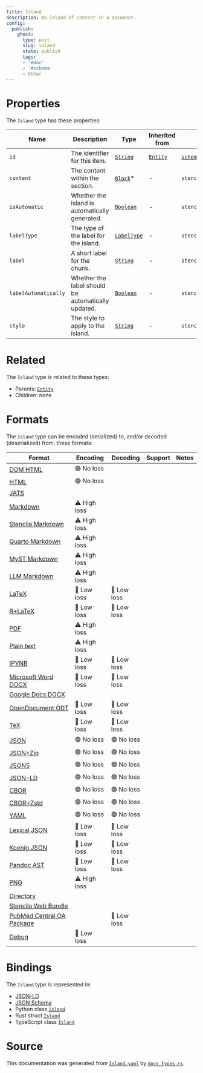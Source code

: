 ```yaml
---
title: Island
description: An island of content in a document.
config:
  publish:
    ghost:
      type: post
      slug: island
      state: publish
      tags:
      - '#doc'
      - '#schema'
      - Other
---
```


# Properties

The `Island` type has these properties:

| Name                 | Description                                        | Type                                                                      | Inherited from                                                     | `JSON-LD @id`                        | Aliases                                      |
| -------------------- | -------------------------------------------------- | ------------------------------------------------------------------------- | ------------------------------------------------------------------ | ------------------------------------ | -------------------------------------------- |
| `id`                 | The identifier for this item.                      | [`String`](https://stencila.ghost.io/docs/reference/schema/string)        | [`Entity`](https://stencila.ghost.io/docs/reference/schema/entity) | [`schema:id`](https://schema.org/id) | -                                            |
| `content`            | The content within the section.                    | [`Block`](https://stencila.ghost.io/docs/reference/schema/block)*         | -                                                                  | `stencila:content`                   | -                                            |
| `isAutomatic`        | Whether the island is automatically generated.     | [`Boolean`](https://stencila.ghost.io/docs/reference/schema/boolean)      | -                                                                  | `stencila:isAutomatic`               | `is-automatic`, `is_automatic`               |
| `labelType`          | The type of the label for the island.              | [`LabelType`](https://stencila.ghost.io/docs/reference/schema/label-type) | -                                                                  | `stencila:labelType`                 | `label-type`, `label_type`                   |
| `label`              | A short label for the chunk.                       | [`String`](https://stencila.ghost.io/docs/reference/schema/string)        | -                                                                  | `stencila:label`                     | -                                            |
| `labelAutomatically` | Whether the label should be automatically updated. | [`Boolean`](https://stencila.ghost.io/docs/reference/schema/boolean)      | -                                                                  | `stencila:labelAutomatically`        | `label-automatically`, `label_automatically` |
| `style`              | The style to apply to the island.                  | [`String`](https://stencila.ghost.io/docs/reference/schema/string)        | -                                                                  | `stencila:style`                     | -                                            |

# Related

The `Island` type is related to these types:

- Parents: [`Entity`](https://stencila.ghost.io/docs/reference/schema/entity)
- Children: none

# Formats

The `Island` type can be encoded (serialized) to, and/or decoded (deserialized) from, these formats:

| Format                                                                               | Encoding     | Decoding   | Support | Notes |
| ------------------------------------------------------------------------------------ | ------------ | ---------- | ------- | ----- |
| [DOM HTML](https://stencila.ghost.io/docs/reference/formats/dom.html)                | 🟢 No loss    |            |         |
| [HTML](https://stencila.ghost.io/docs/reference/formats/html)                        | 🟢 No loss    |            |         |
| [JATS](https://stencila.ghost.io/docs/reference/formats/jats)                        |              |            |         |
| [Markdown](https://stencila.ghost.io/docs/reference/formats/md)                      | ⚠️ High loss |            |         |
| [Stencila Markdown](https://stencila.ghost.io/docs/reference/formats/smd)            | ⚠️ High loss |            |         |
| [Quarto Markdown](https://stencila.ghost.io/docs/reference/formats/qmd)              | ⚠️ High loss |            |         |
| [MyST Markdown](https://stencila.ghost.io/docs/reference/formats/myst)               | ⚠️ High loss |            |         |
| [LLM Markdown](https://stencila.ghost.io/docs/reference/formats/llmd)                | ⚠️ High loss |            |         |
| [LaTeX](https://stencila.ghost.io/docs/reference/formats/latex)                      | 🔷 Low loss   | 🔷 Low loss |         |
| [R+LaTeX](https://stencila.ghost.io/docs/reference/formats/rnw)                      | 🔷 Low loss   | 🔷 Low loss |         |
| [PDF](https://stencila.ghost.io/docs/reference/formats/pdf)                          | ⚠️ High loss |            |         |
| [Plain text](https://stencila.ghost.io/docs/reference/formats/text)                  | ⚠️ High loss |            |         |
| [IPYNB](https://stencila.ghost.io/docs/reference/formats/ipynb)                      | 🔷 Low loss   | 🔷 Low loss |         |
| [Microsoft Word DOCX](https://stencila.ghost.io/docs/reference/formats/docx)         | 🔷 Low loss   | 🔷 Low loss |         |
| [Google Docs DOCX](https://stencila.ghost.io/docs/reference/formats/gdocx)           |              |            |         |
| [OpenDocument ODT](https://stencila.ghost.io/docs/reference/formats/odt)             | 🔷 Low loss   | 🔷 Low loss |         |
| [TeX](https://stencila.ghost.io/docs/reference/formats/tex)                          | 🔷 Low loss   | 🔷 Low loss |         |
| [JSON](https://stencila.ghost.io/docs/reference/formats/json)                        | 🟢 No loss    | 🟢 No loss  |         |
| [JSON+Zip](https://stencila.ghost.io/docs/reference/formats/json.zip)                | 🟢 No loss    | 🟢 No loss  |         |
| [JSON5](https://stencila.ghost.io/docs/reference/formats/json5)                      | 🟢 No loss    | 🟢 No loss  |         |
| [JSON-LD](https://stencila.ghost.io/docs/reference/formats/jsonld)                   | 🟢 No loss    | 🟢 No loss  |         |
| [CBOR](https://stencila.ghost.io/docs/reference/formats/cbor)                        | 🟢 No loss    | 🟢 No loss  |         |
| [CBOR+Zstd](https://stencila.ghost.io/docs/reference/formats/cbor.zstd)              | 🟢 No loss    | 🟢 No loss  |         |
| [YAML](https://stencila.ghost.io/docs/reference/formats/yaml)                        | 🟢 No loss    | 🟢 No loss  |         |
| [Lexical JSON](https://stencila.ghost.io/docs/reference/formats/lexical)             | 🔷 Low loss   | 🔷 Low loss |         |
| [Koenig JSON](https://stencila.ghost.io/docs/reference/formats/koenig)               | 🔷 Low loss   | 🔷 Low loss |         |
| [Pandoc AST](https://stencila.ghost.io/docs/reference/formats/pandoc)                | 🔷 Low loss   | 🔷 Low loss |         |
| [PNG](https://stencila.ghost.io/docs/reference/formats/png)                          | ⚠️ High loss |            |         |
| [Directory](https://stencila.ghost.io/docs/reference/formats/directory)              |              |            |         |
| [Stencila Web Bundle](https://stencila.ghost.io/docs/reference/formats/swb)          |              |            |         |
| [PubMed Central OA Package](https://stencila.ghost.io/docs/reference/formats/pmcoap) |              | 🔷 Low loss |         |
| [Debug](https://stencila.ghost.io/docs/reference/formats/debug)                      | 🔷 Low loss   |            |         |

# Bindings

The `Island` type is represented in:

- [JSON-LD](https://stencila.org/Island.jsonld)
- [JSON Schema](https://stencila.org/Island.schema.json)
- Python class [`Island`](https://github.com/stencila/stencila/blob/main/python/python/stencila/types/island.py)
- Rust struct [`Island`](https://github.com/stencila/stencila/blob/main/rust/schema/src/types/island.rs)
- TypeScript class [`Island`](https://github.com/stencila/stencila/blob/main/ts/src/types/Island.ts)

# Source

This documentation was generated from [`Island.yaml`](https://github.com/stencila/stencila/blob/main/schema/Island.yaml) by [`docs_types.rs`](https://github.com/stencila/stencila/blob/main/rust/schema-gen/src/docs_types.rs).

